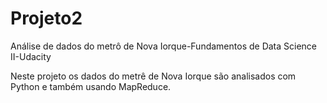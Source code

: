 # Projeto2
Análise de dados do metrô de Nova Iorque-Fundamentos de Data Science II-Udacity



Neste projeto os dados do metrê de Nova Iorque são analisados com
Python e também usando MapReduce.
